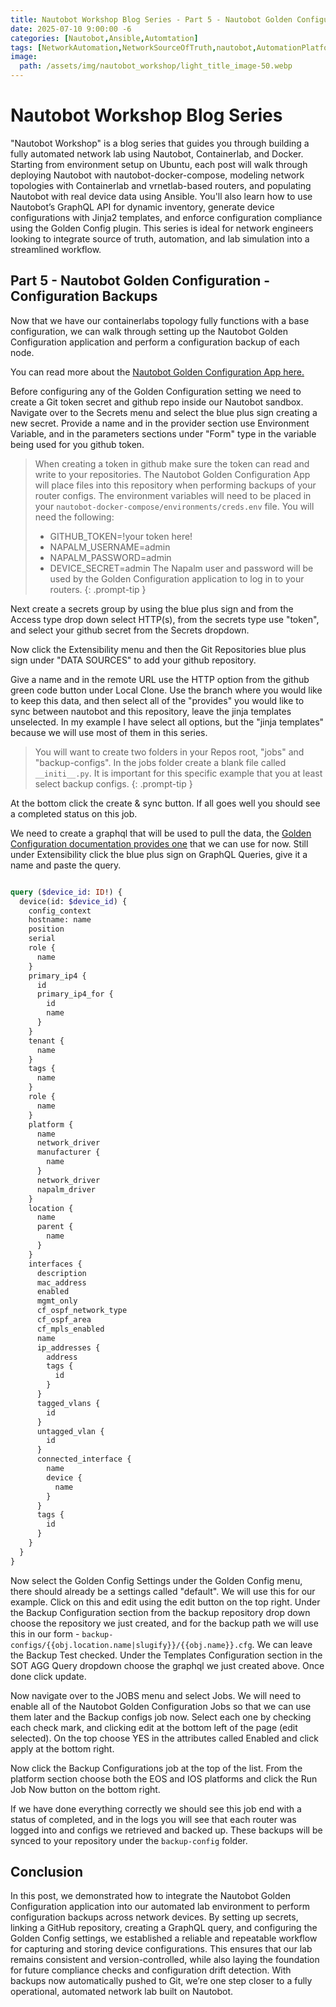 ```yaml
---
title: Nautobot Workshop Blog Series - Part 5 - Nautobot Golden Configuration - Configuration Backups
date: 2025-07-10 9:00:00 -6
categories: [Nautobot,Ansible,Automtation]
tags: [NetworkAutomation,NetworkSourceOfTruth,nautobot,AutomationPlatform,NautobotTutorials]
image:
  path: /assets/img/nautobot_workshop/light_title_image-50.webp
---
```


# Nautobot Workshop Blog Series
"Nautobot Workshop" is a blog series that guides you through building a fully automated network lab using Nautobot, Containerlab, and Docker. Starting from environment setup on Ubuntu, each post will walk through deploying Nautobot with nautobot-docker-compose, modeling network topologies with Containerlab and vrnetlab-based routers, and populating Nautobot with real device data using Ansible. You'll also learn how to use Nautobot’s GraphQL API for dynamic inventory, generate device configurations with Jinja2 templates, and enforce configuration compliance using the Golden Config plugin. This series is ideal for network engineers looking to integrate source of truth, automation, and lab simulation into a streamlined workflow.

## Part 5 - Nautobot Golden Configuration - Configuration Backups
Now that we have our containerlabs topology fully functions with a base configuration, we can walk through setting up the Nautobot Golden Configuration application and perform a configuration backup of each node.

You can read more about the [Nautobot Golden Configuration App here.](https://docs.nautobot.com/projects/golden-config/en/latest/)

Before configuring any of the Golden Configuration setting we need to create a Git token secret and github repo inside our Nautobot sandbox. Navigate over to the Secrets menu and select the blue plus sign creating a new secret. Provide a name and in the provider section use Environment Variable, and in the parameters sections under "Form" type in the variable being used for you github token.
<img src="/assets/img/nautobot_workshop/secrets.webp" alt="">


> When creating a token in github make sure the token can read and write to your repositories. The Nautobot Golden Configuration App will place files into this repository when performing backups of your router configs.
> The environment variables will need to be placed in your ```nautobot-docker-compose/environments/creds.env``` file.
> You will need the following:
> - GITHUB_TOKEN=!your token here!
> - NAPALM_USERNAME=admin
> - NAPALM_PASSWORD=admin
> - DEVICE_SECRET=admin
> The Napalm user and password will be used by the Golden Configuration application to log in to your routers.
{: .prompt-tip }

Next create a secrets group by using the blue plus sign and from the Access type drop down select HTTP(s), from the secrets type use "token", and select your github secret from the Secrets dropdown.
<img src="/assets/img/nautobot_workshop/secrets-group.webp" alt="">

Now click the Extensibility menu and then the Git Repositories blue plus sign under "DATA SOURCES" to add your github repository. 

Give a name and in the remote URL use the HTTP option from the github green code button under Local Clone. Use the branch where you would like to keep this data, and then select all of the "provides" you would like to sync between nautobot and this repository, leave the jinja templates unselected. In my example I have select all options, but the "jinja templates" because we will use most of them in this series.
<img src="/assets/img/nautobot_workshop/github_repo.webp" alt="">

> You will want to create two folders in your Repos root, "jobs" and "backup-configs". In the jobs folder create a blank file called ```__initi__.py```. It is important for this specific example that you at least select backup configs.
{: .prompt-tip }

At the bottom click the create & sync button. If all goes well you should see a completed status on this job.
<img src="/assets/img/nautobot_workshop/git-repo-completed.webp" alt="">

We need to create a graphql that will be used to pull the data, the [Golden Configuration documentation provides one](https://docs.nautobot.com/projects/golden-config/en/latest/user/app_feature_sotagg/#performance) that we can use for now. Still under Extensibility click the blue plus sign on GraphQL Queries, give it a name and paste the query.

<img src="/assets/img/nautobot_workshop/graphql_query.webp" alt="">

```graphql
query ($device_id: ID!) {
  device(id: $device_id) {
    config_context
    hostname: name
    position
    serial
    role {
      name
    }
    primary_ip4 {
      id
      primary_ip4_for {
        id
        name
      }
    }
    tenant {
      name
    }
    tags {
      name
    }
    role {
      name
    }
    platform {
      name
      network_driver
      manufacturer {
        name
      }
      network_driver
      napalm_driver
    }
    location {
      name
      parent {
        name
      }
    }
    interfaces {
      description
      mac_address
      enabled
      mgmt_only
      cf_ospf_network_type
      cf_ospf_area
      cf_mpls_enabled
      name
      ip_addresses {
        address
        tags {
          id
        }
      }
      tagged_vlans {
        id
      }
      untagged_vlan {
        id
      }
      connected_interface {
        name
        device {
          name
        }
      }
      tags {
        id
      }
    }
  }
}
```

Now select the Golden Config Settings under the Golden Config menu, there should already be a settings called "default". We will use this for our example. Click on this and edit using the edit button on the top right. Under the Backup Configuration section from the backup repository drop down choose the repository we just created, and for the backup path we will use this in our form - ```backup-configs/{{obj.location.name|slugify}}/{{obj.name}}.cfg```. We can leave the Backup Test checked. Under the Templates Configuration section in the SOT AGG Query dropdown choose the graphql we just created above. Once done click update.
<img src="/assets/img/nautobot_workshop/golden_config_settings.webp" alt="">

Now navigate over to the JOBS menu and select Jobs. We will need to enable all of the Nautobot Golden Configuration Jobs so that we can use them later and the Backup configs job now. Select each one by checking each check mark, and clicking edit at the bottom left of the page (edit selected). On the top choose YES in the attributes called Enabled and click apply at the bottom right.
<img src="/assets/img/nautobot_workshop/jobs.webp" alt="">
<img src="assets/img/nautobot_workshop/jobs-enabled.webp" alt="">

Now click the Backup Configurations job at the top of the list. From the platform section choose both the EOS and IOS platforms and click the Run Job Now button on the bottom right.
<img src="/assets/img/nautobot_workshop/backup-job.webp" alt="">

If we have done everything correctly we should see this job end with a status of completed, and in the logs you will see that each router was logged into and configs we retrieved and backed up. These backups will be synced to your repository under the ```backup-config``` folder.
<img src="/assets/img/nautobot_workshop/backup-job-completed.webp" alt="">

## Conclusion
In this post, we demonstrated how to integrate the Nautobot Golden Configuration application into our automated lab environment to perform configuration backups across network devices. By setting up secrets, linking a GitHub repository, creating a GraphQL query, and configuring the Golden Config settings, we established a reliable and repeatable workflow for capturing and storing device configurations. This ensures that our lab remains consistent and version-controlled, while also laying the foundation for future compliance checks and configuration drift detection. With backups now automatically pushed to Git, we’re one step closer to a fully operational, automated network lab built on Nautobot.